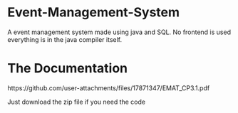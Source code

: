 # Event-Management-System
A event management system made using java and SQL. No frontend is used everything is in the java compiler itself.
<h1>The Documentation</h1>
https://github.com/user-attachments/files/17871347/EMAT_CP3.1.pdf

Just download the zip file if you need the code
